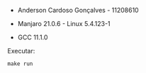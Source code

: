 - Anderson Cardoso Gonçalves - 11208610

- Manjaro 21.0.6 - Linux 5.4.123-1

- GCC 11.1.0

Executar:
```
make run
```
